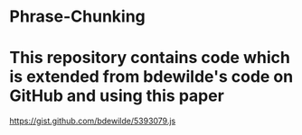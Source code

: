 # Phrase-Chunking
# This repository contains code which is extended from bdewilde's code on GitHub and using this paper
 https://gist.github.com/bdewilde/5393079.js
